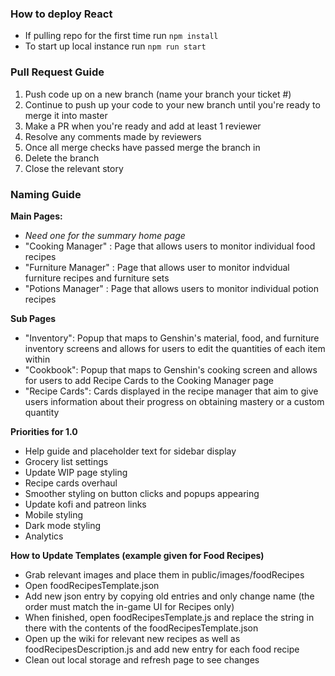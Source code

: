 ### How to deploy React
- If pulling repo for the first time run ```npm install```
- To start up local instance run ```npm run start```

### Pull Request Guide
1. Push code up on a new branch (name your branch your ticket #)
2. Continue to push up your code to your new branch until you're ready to merge it into master
3. Make a PR when you're ready and add at least 1 reviewer
4. Resolve any comments made by reviewers 
6. Once all merge checks have passed merge the branch in
7. Delete the branch 
8. Close the relevant story

### Naming Guide

**Main Pages:**
- *Need one for the summary home page*
- "Cooking Manager" : Page that allows users to monitor individual food recipes 
- "Furniture Manager" : Page that allows user to monitor indvidual furniture recipes and furniture sets
- "Potions Manager" : Page that allows users to monitor individual potion recipes

**Sub Pages**
- "Inventory": Popup that maps to Genshin's material, food, and furniture inventory screens and allows for users to edit the quantities of each item within
- "Cookbook": Popup that maps to Genshin's cooking screen and allows for users to add Recipe Cards to the Cooking Manager page
- "Recipe Cards": Cards displayed in the recipe manager that aim to give users information about their progress on obtaining mastery or a custom quantity

**Priorities for 1.0**
- Help guide and placeholder text for sidebar display
- Grocery list settings
- Update WIP page styling 
- Recipe cards overhaul
- Smoother styling on button clicks and popups appearing
- Update kofi and patreon links
- Mobile styling
- Dark mode styling
- Analytics

**How to Update Templates (example given for Food Recipes)**
- Grab relevant images and place them in public/images/foodRecipes
- Open foodRecipesTemplate.json
- Add new json entry by copying old entries and only change name (the order must match the in-game UI for Recipes only)
- When finished, open foodRecipesTemplate.js and replace the string in there with the contents of the foodRecipesTemplate.json
- Open up the wiki for relevant new recipes as well as foodRecipesDescription.js and add new entry for each food recipe
- Clean out local storage and refresh page to see changes
